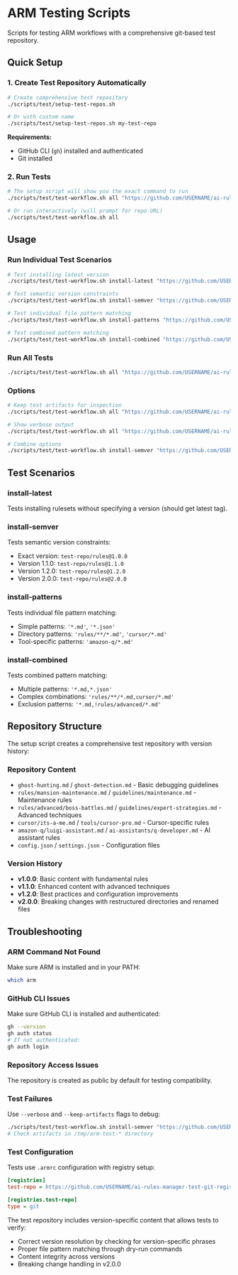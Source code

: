 # ARM Testing Scripts

Scripts for testing ARM workflows with a comprehensive git-based test repository.

## Quick Setup

### 1. Create Test Repository Automatically

```bash
# Create comprehensive test repository
./scripts/test/setup-test-repos.sh

# Or with custom name
./scripts/test/setup-test-repos.sh my-test-repo
```

**Requirements:**
- GitHub CLI (`gh`) installed and authenticated
- Git installed

### 2. Run Tests

```bash
# The setup script will show you the exact command to run
./scripts/test/test-workflow.sh all "https://github.com/USERNAME/ai-rules-manager-test-git-registry"

# Or run interactively (will prompt for repo URL)
./scripts/test/test-workflow.sh all
```

## Usage

### Run Individual Test Scenarios

```bash
# Test installing latest version
./scripts/test/test-workflow.sh install-latest "https://github.com/USERNAME/ai-rules-manager-test-git-registry"

# Test semantic version constraints
./scripts/test/test-workflow.sh install-semver "https://github.com/USERNAME/ai-rules-manager-test-git-registry"

# Test individual file pattern matching
./scripts/test/test-workflow.sh install-patterns "https://github.com/USERNAME/ai-rules-manager-test-git-registry"

# Test combined pattern matching
./scripts/test/test-workflow.sh install-combined "https://github.com/USERNAME/ai-rules-manager-test-git-registry"
```

### Run All Tests

```bash
./scripts/test/test-workflow.sh all "https://github.com/USERNAME/ai-rules-manager-test-git-registry"
```

### Options

```bash
# Keep test artifacts for inspection
./scripts/test/test-workflow.sh all "https://github.com/USERNAME/ai-rules-manager-test-git-registry" --keep-artifacts

# Show verbose output
./scripts/test/test-workflow.sh all "https://github.com/USERNAME/ai-rules-manager-test-git-registry" --verbose

# Combine options
./scripts/test/test-workflow.sh install-semver "https://github.com/USERNAME/ai-rules-manager-test-git-registry" --verbose --keep-artifacts
```

## Test Scenarios

### install-latest
Tests installing rulesets without specifying a version (should get latest tag).

### install-semver
Tests semantic version constraints:
- Exact version: `test-repo/rules@1.0.0`
- Version 1.1.0: `test-repo/rules@1.1.0`
- Version 1.2.0: `test-repo/rules@1.2.0`
- Version 2.0.0: `test-repo/rules@2.0.0`

### install-patterns
Tests individual file pattern matching:
- Simple patterns: `'*.md'`, `'*.json'`
- Directory patterns: `'rules/**/*.md'`, `'cursor/*.md'`
- Tool-specific patterns: `'amazon-q/*.md'`

### install-combined
Tests combined pattern matching:
- Multiple patterns: `'*.md,*.json'`
- Complex combinations: `'rules/**/*.md,cursor/*.md'`
- Exclusion patterns: `'*.md,!rules/advanced/*.md'`

## Repository Structure

The setup script creates a comprehensive test repository with version history:

### Repository Content
- `ghost-hunting.md` / `ghost-detection.md` - Basic debugging guidelines
- `rules/mansion-maintenance.md` / `guidelines/maintenance.md` - Maintenance rules
- `rules/advanced/boss-battles.md` / `guidelines/expert-strategies.md` - Advanced techniques
- `cursor/its-a-me.md` / `tools/cursor-pro.md` - Cursor-specific rules
- `amazon-q/luigi-assistant.md` / `ai-assistants/q-developer.md` - AI assistant rules
- `config.json` / `settings.json` - Configuration files

### Version History
- **v1.0.0**: Basic content with fundamental rules
- **v1.1.0**: Enhanced content with advanced techniques
- **v1.2.0**: Best practices and configuration improvements
- **v2.0.0**: Breaking changes with restructured directories and renamed files

## Troubleshooting

### ARM Command Not Found
Make sure ARM is installed and in your PATH:
```bash
which arm
```

### GitHub CLI Issues
Make sure GitHub CLI is installed and authenticated:
```bash
gh --version
gh auth status
# If not authenticated:
gh auth login
```

### Repository Access Issues
The repository is created as public by default for testing compatibility.

### Test Failures
Use `--verbose` and `--keep-artifacts` flags to debug:
```bash
./scripts/test/test-workflow.sh install-semver "https://github.com/USERNAME/ai-rules-manager-test-git-registry" --verbose --keep-artifacts
# Check artifacts in /tmp/arm-test-* directory
```

### Test Configuration
Tests use `.armrc` configuration with registry setup:
```ini
[registries]
test-repo = https://github.com/USERNAME/ai-rules-manager-test-git-registry

[registries.test-repo]
type = git
```

The test repository includes version-specific content that allows tests to verify:
- Correct version resolution by checking for version-specific phrases
- Proper file pattern matching through dry-run commands
- Content integrity across versions
- Breaking change handling in v2.0.0
